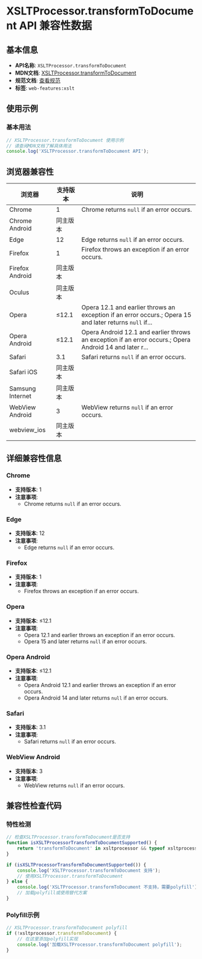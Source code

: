 # XSLTProcessor.transformToDocument API 兼容性数据

## 基本信息

- **API名称**: `XSLTProcessor.transformToDocument`
- **MDN文档**: [XSLTProcessor.transformToDocument](https://developer.mozilla.org/docs/Web/API/XSLTProcessor/transformToDocument)
- **规范文档**: [查看规范](https://dom.spec.whatwg.org/#dom-xsltprocessor-transformtodocument)
- **标签**: `web-features:xslt`

## 使用示例

### 基本用法

```javascript
// XSLTProcessor.transformToDocument 使用示例
// 请查阅MDN文档了解具体用法
console.log('XSLTProcessor.transformToDocument API');
```

## 浏览器兼容性

| 浏览器 | 支持版本 | 说明 |
|--------|----------|------|
| Chrome | 1 | Chrome returns `null` if an error occurs. |
| Chrome Android | 同主版本 |  |
| Edge | 12 | Edge returns `null` if an error occurs. |
| Firefox | 1 | Firefox throws an exception if an error occurs. |
| Firefox Android | 同主版本 |  |
| Oculus | 同主版本 |  |
| Opera | ≤12.1 | Opera 12.1 and earlier throws an exception if an error occurs.; Opera 15 and later returns `null` if... |
| Opera Android | ≤12.1 | Opera Android 12.1 and earlier throws an exception if an error occurs.; Opera Android 14 and later r... |
| Safari | 3.1 | Safari returns `null` if an error occurs. |
| Safari iOS | 同主版本 |  |
| Samsung Internet | 同主版本 |  |
| WebView Android | 3 | WebView returns `null` if an error occurs. |
| webview_ios | 同主版本 |  |

## 详细兼容性信息

### Chrome

- **支持版本**: 1
- **注意事项**:
  - Chrome returns `null` if an error occurs.

### Edge

- **支持版本**: 12
- **注意事项**:
  - Edge returns `null` if an error occurs.

### Firefox

- **支持版本**: 1
- **注意事项**:
  - Firefox throws an exception if an error occurs.

### Opera

- **支持版本**: ≤12.1
- **注意事项**:
  - Opera 12.1 and earlier throws an exception if an error occurs.
  - Opera 15 and later returns `null` if an error occurs.

### Opera Android

- **支持版本**: ≤12.1
- **注意事项**:
  - Opera Android 12.1 and earlier throws an exception if an error occurs.
  - Opera Android 14 and later returns `null` if an error occurs.

### Safari

- **支持版本**: 3.1
- **注意事项**:
  - Safari returns `null` if an error occurs.

### WebView Android

- **支持版本**: 3
- **注意事项**:
  - WebView returns `null` if an error occurs.

## 兼容性检查代码

### 特性检测

```javascript
// 检查XSLTProcessor.transformToDocument是否支持
function isXSLTProcessorTransformToDocumentSupported() {
    return 'transformToDocument' in xsltprocessor && typeof xsltprocessor.transformToDocument === 'function';
}

if (isXSLTProcessorTransformToDocumentSupported()) {
    console.log('XSLTProcessor.transformToDocument 支持');
    // 使用XSLTProcessor.transformToDocument
} else {
    console.log('XSLTProcessor.transformToDocument 不支持，需要polyfill');
    // 加载polyfill或使用替代方案
}
```

### Polyfill示例

```javascript
// XSLTProcessor.transformToDocument polyfill
if (!xsltprocessor.transformToDocument) {
    // 在这里添加polyfill实现
    console.log('加载XSLTProcessor.transformToDocument polyfill');
}
```

